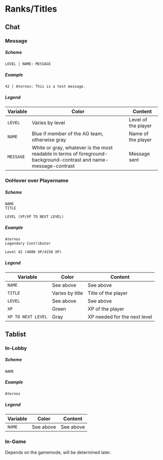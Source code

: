 # Ranks/Titles

## Chat
### Message
##### Scheme
`LEVEL | NAME: MESSAGE`

##### Example
`42 | Aternos: This is a test message.`

##### Legend
|Variable|Color|Content|
|---|---|---|
|`LEVEL`|Varies by level|Level of the player|
|`NAME`|Blue if member of the AG team, otherwise gray|Name of the player|
|`MESSAGE`|White or gray, whatever is the most readable in terms of foreground-background-contrast and name-message-contrast|Message sent|

### OnHover over Playername
##### Scheme
```
NAME
TITLE

LEVEL (XP/XP TO NEXT LEVEL)
```

##### Example
```
Aternos
Legendary Contributor

Level 42 (4000 XP/4150 XP)
```

##### Legend
|Variable|Color|Content|
|---|---|---|
|`NAME`|See above|See above|
|`TITLE`|Varies by title|Title of the player|
|`LEVEL`|See above|See above|
|`XP`|Green|XP of the player|
|`XP TO NEXT LEVEL`|Gray|XP needed for the next level|

## Tablist
### In-Lobby
##### Scheme
`NAME`

##### Example
`Aternos`

##### Legend
|Variable|Color|Content|
|---|---|---|
|`NAME`|See above|See above|

### In-Game
Depends on the gamemode, will be determined later.
